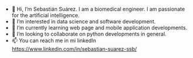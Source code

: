 - 👋 Hi, I’m Sebastián Suárez. I am a biomedical engineer. I am passionate for the artificial intelligence.
- 👀 I’m interested in data science and software development.
- 🌱 I’m currently learning web page and mobile application developments.
- 💞️ I’m looking to collaborate on python developments in general.
- 📫 You can reach me in mi linkedIn https://www.linkedin.com/in/sebastian-suarez-ssb/

